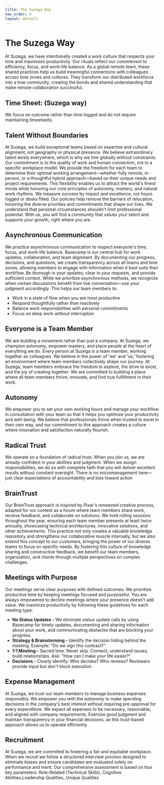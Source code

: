 ```yaml
---
title: The Suzega Way
nav_order: 4
layout: default
---
```


# The Suzega Way 
At Suzega, we have intentionally created a work culture that respects your time and maximizes productivity. Our rituals reflect our commitment to efficiency, focus, and work-life balance.
As a global remote team, these shared practices help us build meaningful connections with colleagues across time zones and cultures. They transform our distributed workforce into a true community, creating the bonds and shared understanding that make remote collaboration successful.

## Time Sheet: (Suzega way)  
We focus on outcome rather than time logged and do not require maintaining timesheets.

## Talent Without Boundaries 
At Suzega, we build exceptional teams based on expertise and cultural alignment, not geography or physical presence. We believe extraordinary talent exists everywhere, which is why we hire globally without constraints. Our commitment is to the quality of work and human connection, not to a specific workplace model.
We provide the freedom for each team to determine their optimal working arrangement—whether fully remote, in-person, or a thoughtful hybrid approach—based on their unique needs and project requirements. This flexibility enables us to attract the world's finest minds while honoring our core principles of autonomy, mastery, and natural work rhythms. We measure success by impact and excellence, not hours logged or desks filled.
Our policies help remove the barriers of relocation, honoring the diverse priorities and commitments that shape our lives. We understand that personal circumstances shouldn't limit professional potential. With us, you will find a community that values your talent and supports your growth, right where you are.

## Asynchronous Communication
We practice asynchronous communication to respect everyone's time, focus, and work-life balance. Basecamp is our central hub for work updates, collaboration, and team alignment. By documenting our progress, decisions, and questions, we create transparency across all teams and time zones, allowing members to engage with information when it best suits their workflow. Be thorough in your updates, clear in your requests, and provide sufficient context. While we prioritize asynchronous methods, we recognize when certain discussions benefit from live conversation—use your judgment accordingly. This helps our team members to:
- Work in a state of flow when you are most productive
- Respond thoughtfully rather than reactively
- Balance work responsibilities with personal commitments
- Focus on deep work without interruption
  
## Everyone is a Team Member
We are building a movement rather than just a company. At Suzega, we champion autonomy, empower mastery, and place people at the heart of everything we do. Every person at Suzega is a team member, working together as colleagues. We believe in the power of 'we' and 'us,' fostering an environment where team members collectively shape our journey. At Suzega, team members embrace the freedom to explore, the drive to excel, and the joy of creating together. We are committed to building a place where all team members thrive, innovate, and find true fulfillment in their work.

## Autonomy
We empower you to set your own working hours and manage your workflow in consultation with your team so that it helps you optimize your productivity and well-being. We believe that professionals thrive when trusted to excel in their own way, and our commitment to this approach creates a culture where innovation and satisfaction naturally flourish.

## Radical Trust
We operate on a foundation of radical trust. When you join us, we are already confident in your abilities and judgment. When we assign responsibilities, we do so with complete faith that you will deliver excellent results without constant oversight. There is no micromanagement here—just clear expectations of accountability and bias toward action

## BrainTrust 
Our BrainTrust approach is inspired by Pixar's renowned creative process, adapted for our context as a forum where team members share work, receive feedback, and collaborate on solutions. We hold rolling sessions throughout the year, ensuring each team member presents at least twice annually, showcasing technical architectures, innovative solutions, and other achievements. This practice not only creates a valuable knowledge repository and strengthens our collaborative muscle internally, but we also extend this concept to our customers, bringing the power of our diverse teams to focus on specific needs. By fostering this culture of knowledge sharing and constructive feedback, we benefit our team members, organization, and clients through multiple perspectives on complex challenges.

## Meetings with Purpose
Our meetings serve clear purposes with defined outcomes. We prioritize productive time by keeping meetings focused and purposeful. You are always empowered to decline meetings where your presence doesn't add value. We maximize productivity by following these guidelines for each meeting type:
- **No Status Updates -** We eliminate status update calls by using Basecamp for timely updates, documenting and sharing information about your work, and communicating obstacles that are blocking your progress.
- **Strategy & Brainstorming -** Identify the decision hiding behind the meeting. Example: "Do we sign this contract?"
- **1:1 Meeting -** Sacred time. Never skip. Connect, understand issues, build relationships. Ask: "How can I make your life easier?"
- **Decisions -** Clearly identify: Who decides? Who reviews? Reviewers provide input but don't block execution.

## Expense Management 
At Suzega, we trust our team members to manage business expenses responsibly. We empower you with the autonomy to make spending decisions in the company's best interest without requiring pre-approval for every expenditure. We expect all expenses to be necessary, reasonable, and aligned with company requirements. Exercise good judgment and maintain transparency in your financial decisions, as this trust-based approach allows us to operate efficiently 

## Recruitment 
At Suzega, we are committed to fostering a fair and equitable workplace. When we recruit we follow a structured interview process designed to eliminate biases and ensure candidates are evaluated solely on performance and merit. Our comprehensive assessment is based on four key parameters: Role-Related (Technical Skills), Cognitive Abilities,Leadership Qualities, Unique Qualities

